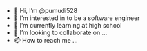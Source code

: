 - 👋 Hi, I’m @pumudi528
- 👀 I’m interested in to be a software engineer 
- 🌱 I’m currently learning at high school
- 💞️ I’m looking to collaborate on ...
- 📫 How to reach me ...

<!---
pumudi528/pumudi528 is a ✨ special ✨ repository because its `README.md` (this file) appears on your GitHub profile.
You can click the Preview link to take a look at your changes.
--->
